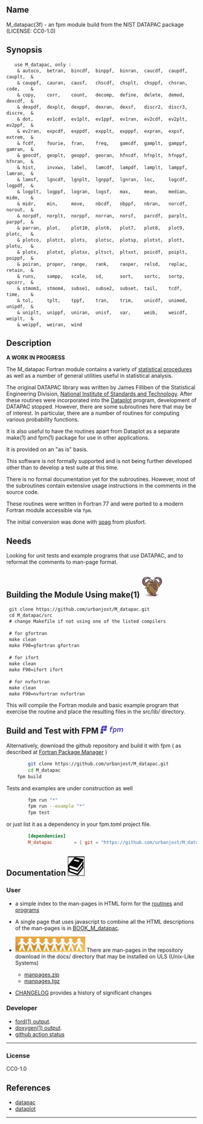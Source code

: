 ## Name
   M_datapac(3f) - an fpm module build from the NIST DATAPAC package
   (LICENSE: CC0-1.0)
## Synopsis
```text
   use M_datapac, only : 
    & autoco,  betran,  bincdf,  binppf,  binran,  caucdf,  caupdf,  cauplt,  &
    & cauppf,  cauran,  causf,   chscdf,  chsplt,  chsppf,  chsran,  code,    &
    & copy,    corr,    count,   decomp,  define,  delete,  demod,   dexcdf,  &
    & dexpdf,  dexplt,  dexppf,  dexran,  dexsf,   discr2,  discr3,  discre,  &
    & dot,     ev1cdf,  ev1plt,  ev1ppf,  ev1ran,  ev2cdf,  ev2plt,  ev2ppf,  &
    & ev2ran,  expcdf,  exppdf,  expplt,  expppf,  expran,  expsf,   extrem,  &
    & fcdf,    fourie,  fran,    freq,    gamcdf,  gamplt,  gamppf,  gamran,  &
    & geocdf,  geoplt,  geoppf,  georan,  hfncdf,  hfnplt,  hfnppf,  hfnran,  &
    & hist,    invxwx,  label,   lamcdf,  lampdf,  lamplt,  lamppf,  lamran,  &
    & lamsf,   lgncdf,  lgnplt,  lgnppf,  lgnran,  loc,     logcdf,  logpdf,  &
    & logplt,  logppf,  logran,  logsf,   max,     mean,    median,  midm,    &
    & midr,    min,     move,    nbcdf,   nbppf,   nbran,   norcdf,  norout,  &
    & norpdf,  norplt,  norppf,  norran,  norsf,   parcdf,  parplt,  parppf,  &
    & parran,  plot,    plot10,  plot6,   plot7,   plot8,   plot9,   plotc,   &
    & plotco,  plotct,  plots,   plotsc,  plotsp,  plotst,  plott,   plotu,   &
    & plotx,   plotxt,  plotxx,  pltsct,  pltxxt,  poicdf,  poiplt,  poippf,  &
    & poiran,  propor,  range,   rank,    ranper,  relsd,   replac,  retain,  &
    & runs,    sampp,   scale,   sd,      sort,    sortc,   sortp,   spcorr,  &
    & stmom3,  stmom4,  subse1,  subse2,  subset,  tail,    tcdf,    time,    &
    & tol,     tplt,    tppf,    tran,    trim,    unicdf,  unimed,  unipdf,  &
    & uniplt,  unippf,  uniran,  unisf,   var,     weib,    weicdf,  weiplt,  &
    & weippf,  weiran,  wind
```
## Description

**A WORK IN PROGRESS**

The M_datapac Fortran module contains a variety of
[statistical procedures](https://urbanjost.github.io/M_datapac/man3.html) 
as well as a number of general utilities useful in statistical analysis.

The original DATAPAC library was written by James Filliben of the Statistical
Engineering Division,
[National Institute of Standards and Technology](https://www.nist.gov/).
After these routines were incorporated into the [Dataplot](
https://www.nist.gov/statistical-engineering-division/dataplot)
program, development of DATAPAC stopped. However, there are some
subroutines here that may be of interest. In particular, there are
a number of routines for computing various probability functions.

It is also useful to have the routines apart from Dataplot as a separate
make(1) and fpm(1) package for use in other applications.

It is provided on an "as is" basis.

This software is not formally supported and is not being further developed
other than to develop a test suite at this time.

There is no formal documentation yet for the subroutines. However, most
of the subroutines contain extensive usage instructions in the comments
in the source code.

These routines were written in Fortran 77 and were ported to a modern
Fortran module accessible via `fpm`.

The initial conversion was done with
[spag](https://polyhedron.com/?product=plusfort) from plusfort.

## Needs

Looking for unit tests and example programs that use DATAPAC, and to
reformat the comments to man-page format.
## Building the Module Using make(1) ![gmake](docs/images/gnu.gif)
     git clone https://github.com/urbanjost/M_datapac.git
     cd M_datapac/src
     # change Makefile if not using one of the listed compilers

     # for gfortran
     make clean
     make F90=gfortran gfortran

     # for ifort
     make clean
     make F90=ifort ifort

     # for nvfortran
     make clean
     make F90=nvfortran nvfortran

This will compile the Fortran module and basic example
program that exercise the routine and place the resulting
files in the src/lib/ directory.

## Build and Test with FPM ![-](docs/images/fpm_logo.gif)

   Alternatively, download the github repository and build it with
   fpm ( as described at [Fortran Package Manager](https://github.com/fortran-lang/fpm) )

```bash
        git clone https://github.com/urbanjost/M_datapac.git
        cd M_datapac
	fpm build
```
   Tests and examples are under construction as well
```bash
        fpm run "*"
        fpm run --example "*"
        fpm test
```
   or just list it as a dependency in your fpm.toml project file.

```toml
        [dependencies]
        M_datapac        = { git = "https://github.com/urbanjost/M_datapac.git" }
```
## Documentation   ![docs](docs/images/docs.gif)

### User
   - a simple index to the man-pages in HTML form for the
   [routines](https://urbanjost.github.io/M_datapac/man3.html)
   and [programs](https://urbanjost.github.io/M_datapac/man1.html)

   - A single page that uses javascript to combine all the HTML
     descriptions of the man-pages is in
     [BOOK_M_datapac](https://urbanjost.github.io/M_datapac/BOOK_M_datapac.html).

   - ![man-pages](docs/images/manpages.gif)
     There are man-pages in the repository download in the docs/ directory
     that may be installed on ULS (Unix-Like Systems)
      + [manpages.zip](https://urbanjost.github.io/M_datapac/manpages.zip)
      + [manpages.tgz](https://urbanjost.github.io/M_datapac/manpages.tgz)

   - [CHANGELOG](docs/CHANGELOG.md) provides a history of significant changes

### Developer
   - [ford(1) output](https://urbanjost.github.io/M_datapac/fpm-ford/index.html).
   - [doxygen(1) output](https://urbanjost.github.io/M_datapac/doxygen_out/html/index.html).
   - [github action status](docs/STATUS.md)
---
### License
   CC0-1.0

## References
   * [datapac](https://www.nist.gov/itl/sed/datapac)
   * [dataplot](https://github.com/usnistgov/dataplot)
---
